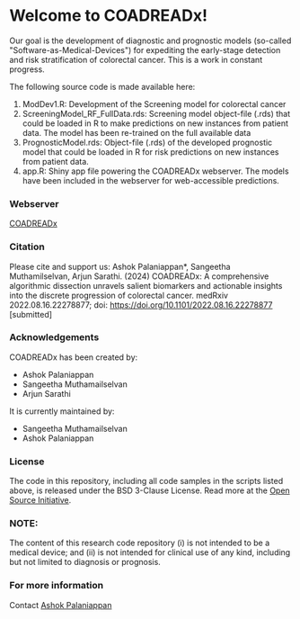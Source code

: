 # Welcome to COADREADx!
Our goal is the development of diagnostic and prognostic models (so-called "Software-as-Medical-Devices") for expediting the early-stage detection and risk stratification of colorectal cancer. This is a work in constant progress. 

The following source code is made available here:
1. ModDev1.R: Development of the Screening model for colorectal cancer
2. ScreeningModel_RF_FullData.rds: Screening model object-file (.rds) that could be loaded in R to make predictions on new instances from patient data. The model has been re-trained on the full available data
3. PrognosticModel.rds: Object-file (.rds) of the developed prognostic model that could be loaded in R for risk predictions on new instances from patient data.
4. app.R: Shiny app file powering the COADREADx webserver. The models have been included in the webserver for web-accessible predictions. 

### Webserver
[COADREADx](https://apalanialab.shinyapps.io/coadreadx/)

### Citation
Please cite and support us:
Ashok Palaniappan*, Sangeetha Muthamilselvan, Arjun Sarathi. (2024) COADREADx: A comprehensive algorithmic dissection unravels salient biomarkers and actionable insights into the discrete progression of colorectal cancer. medRxiv 2022.08.16.22278877; doi: https://doi.org/10.1101/2022.08.16.22278877 [submitted]

### Acknowledgements
COADREADx has been created by: 
 - Ashok Palaniappan
 - Sangeetha Muthamailselvan
 - Arjun Sarathi

It is currently maintained by:
 - Sangeetha Muthamailselvan
 - Ashok Palaniappan

### License 
The code in this repository, including all code samples in the scripts listed above, is released under the BSD 3-Clause License. Read more at the [Open Source Initiative](https://opensource.org/licenses/MIT).

### NOTE:
The content of this research code repository (i) is not intended to be a medical device; and (ii) is not intended for clinical use of any kind, including but not limited to diagnosis or prognosis.

### For more information
Contact [Ashok Palaniappan](mailto:apalania@scbt.sastra.edu)
